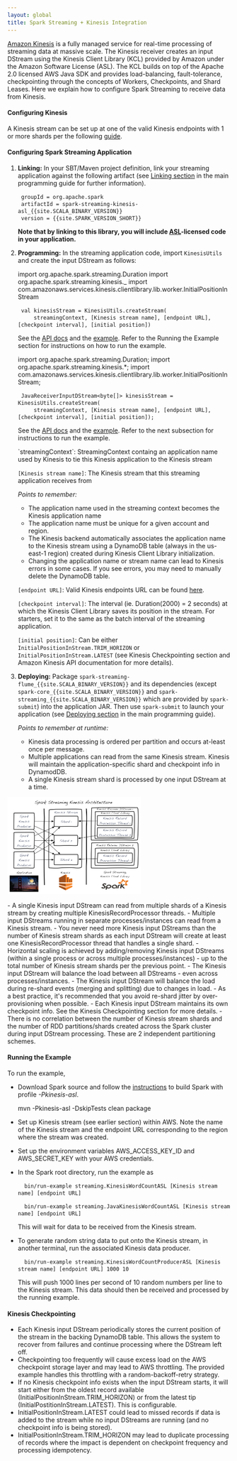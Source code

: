 ```yaml
---
layout: global
title: Spark Streaming + Kinesis Integration
---
```

[Amazon Kinesis](http://aws.amazon.com/kinesis/) is a fully managed service for real-time processing of streaming data at massive scale.
The Kinesis receiver creates an input DStream using the Kinesis Client Library (KCL) provided by Amazon under the Amazon Software License (ASL).
The KCL builds on top of the Apache 2.0 licensed AWS Java SDK and provides load-balancing, fault-tolerance, checkpointing through the concepts of Workers, Checkpoints, and Shard Leases.
Here we explain how to configure Spark Streaming to receive data from Kinesis.

#### Configuring Kinesis

A Kinesis stream can be set up at one of the valid Kinesis endpoints with 1 or more shards per the following
[guide](http://docs.aws.amazon.com/kinesis/latest/dev/step-one-create-stream.html).


#### Configuring Spark Streaming Application

1. **Linking:** In your SBT/Maven project definition, link your streaming application against the following artifact (see [Linking section](streaming-programming-guide.html#linking) in the main programming guide for further information).

		groupId = org.apache.spark
		artifactId = spark-streaming-kinesis-asl_{{site.SCALA_BINARY_VERSION}}
		version = {{site.SPARK_VERSION_SHORT}}

	**Note that by linking to this library, you will include [ASL](https://aws.amazon.com/asl/)-licensed code in your application.**

2. **Programming:** In the streaming application code, import `KinesisUtils` and create the input DStream as follows:

	<div class="codetabs">
	<div data-lang="scala" markdown="1">
		import org.apache.spark.streaming.Duration
		import org.apache.spark.streaming.kinesis._
		import com.amazonaws.services.kinesis.clientlibrary.lib.worker.InitialPositionInStream

		val kinesisStream = KinesisUtils.createStream(
        	streamingContext, [Kinesis stream name], [endpoint URL], [checkpoint interval], [initial position])

	See the [API docs](api/scala/index.html#org.apache.spark.streaming.kinesis.KinesisUtils$)
	and the [example]({{site.SPARK_GITHUB_URL}}/tree/master/extras/kinesis-asl/src/main/scala/org/apache/spark/examples/streaming/KinesisWordCountASL.scala). Refer to the Running the Example section for instructions on how to run the example.

	</div>
	<div data-lang="java" markdown="1">
		import org.apache.spark.streaming.Duration;
		import org.apache.spark.streaming.kinesis.*;
		import com.amazonaws.services.kinesis.clientlibrary.lib.worker.InitialPositionInStream;

		JavaReceiverInputDStream<byte[]> kinesisStream = KinesisUtils.createStream(
        	streamingContext, [Kinesis stream name], [endpoint URL], [checkpoint interval], [initial position]);

	See the [API docs](api/java/index.html?org/apache/spark/streaming/kinesis/KinesisUtils.html)
	and the [example]({{site.SPARK_GITHUB_URL}}/tree/master/extras/kinesis-asl/src/main/java/org/apache/spark/examples/streaming/JavaKinesisWordCountASL.java). Refer to the next subsection for instructions to run the example.

	</div>
	</div>
	`streamingContext`: StreamingContext containg an application name used by Kinesis to tie this Kinesis application to the Kinesis stream

	`[Kinesis stream name]`: The Kinesis stream that this streaming application receives from

	*Points to remember:*

	- The application name used in the streaming context becomes the Kinesis application name
	- The application name must be unique for a given account and region.
	- The Kinesis backend automatically associates the application name to the Kinesis stream using a DynamoDB table (always in the us-east-1 region) created during Kinesis Client Library initialization. 
	- Changing the application name or stream name can lead to Kinesis errors in some cases.  If you see errors, you may need to manually delete the DynamoDB table.

	`[endpoint URL]`: Valid Kinesis endpoints URL can be found [here](http://docs.aws.amazon.com/general/latest/gr/rande.html#ak_region).

	`[checkpoint interval]`: The interval (ie. Duration(2000) = 2 seconds) at which the Kinesis Client Library saves its position in the stream.  For starters, set it to the same as the batch interval of the streaming application.

	`[initial position]`: Can be either `InitialPositionInStream.TRIM_HORIZON` or `InitialPositionInStream.LATEST` (see Kinesis Checkpointing section and Amazon Kinesis API documentation for more details).

3. **Deploying:** Package `spark-streaming-flume_{{site.SCALA_BINARY_VERSION}}` and its dependencies (except `spark-core_{{site.SCALA_BINARY_VERSION}}` and `spark-streaming_{{site.SCALA_BINARY_VERSION}}` which are provided by `spark-submit`) into the application JAR. Then use `spark-submit` to launch your application (see [Deploying section](streaming-programming-guide.html#deploying-applications) in the main programming guide).

	*Points to remember at runtime:*
	- Kinesis data processing is ordered per partition and occurs at-least once per message.
	- Multiple applications can read from the same Kinesis stream.  Kinesis will maintain the application-specific shard and checkpoint info in DynamodDB.
	- A single Kinesis stream shard is processed by one input DStream at a time.
	<p style="text-align: center;">
  <img src="img/streaming-kinesis-arch.png"
       title="Spark Streaming Kinesis Architecture"
       alt="Spark Streaming Kinesis Architecture"
       width="60%" />
  <!-- Images are downsized intentionally to improve quality on retina displays -->
</p>
	- A single Kinesis input DStream can read from multiple shards of a Kinesis stream by creating multiple KinesisRecordProcessor threads.
	- Multiple input DStreams running in separate processes/instances can read from a Kinesis stream.
	- You never need more Kinesis input DStreams than the number of Kinesis stream shards as each input DStream will create at least one KinesisRecordProcessor thread that handles a single shard.
	- Horizontal scaling is achieved by adding/removing  Kinesis input DStreams (within a single process or across multiple processes/instances) - up to the total number of Kinesis stream shards per the previous point.
	- The Kinesis input DStream will balance the load between all DStreams - even across processes/instances.
	- The Kinesis input DStream will balance the load during re-shard events (merging and splitting) due to changes in load.
	- As a best practice, it's recommended that you avoid re-shard jitter by over-provisioning when possible.
	- Each Kinesis input DStream maintains its own checkpoint info.  See the Kinesis Checkpointing section for more details. 
	- There is no correlation between the number of Kinesis stream shards and the number of RDD partitions/shards created across the Spark cluster during input DStream processing.  These are 2 independent partitioning schemes.

#### Running the Example
To run the example,

- Download Spark source and follow the [instructions](building-with-maven.html) to build Spark with profile *-Pkinesis-asl*.

    mvn -Pkinesis-asl -DskipTests clean package

- Set up Kinesis stream (see earlier section) within AWS. Note the name of the Kinesis stream and the endpoint URL corresponding to the region where the stream was created.

- Set up the environment variables AWS_ACCESS_KEY_ID and AWS_SECRET_KEY with your AWS credentials.

- In the Spark root directory, run the example as

	<div class="codetabs">
	<div data-lang="scala" markdown="1">

    	bin/run-example streaming.KinesisWordCountASL [Kinesis stream name] [endpoint URL]

	</div>
	<div data-lang="java" markdown="1">

        bin/run-example streaming.JavaKinesisWordCountASL [Kinesis stream name] [endpoint URL]

	</div>
	</div>

    This will wait for data to be received from the Kinesis stream.

- To generate random string data to put onto the Kinesis stream, in another terminal, run the associated Kinesis data producer.

		bin/run-example streaming.KinesisWordCountProducerASL [Kinesis stream name] [endpoint URL] 1000 10

	This will push 1000 lines per second of 10 random numbers per line to the Kinesis stream.  This data should then be received and processed by the running example.

#### Kinesis Checkpointing
- Each Kinesis input DStream periodically stores the current position of the stream in the backing DynamoDB table.  This allows the system to recover from failures and continue processing where the DStream left off. 
- Checkpointing too frequently will cause excess load on the AWS checkpoint storage layer and may lead to AWS throttling.  The provided example handles this throttling with a random-backoff-retry strategy.
- If no Kinesis checkpoint info exists when the input DStream starts, it will start either from the oldest record available (InitialPositionInStream.TRIM_HORIZON) or from the latest tip (InitialPostitionInStream.LATEST).  This is configurable.
- InitialPositionInStream.LATEST could lead to missed records if data is added to the stream while no input DStreams are running (and no checkpoint info is being stored). 
- InitialPositionInStream.TRIM_HORIZON may lead to duplicate processing of records where the impact is dependent on checkpoint frequency and processing idempotency.
